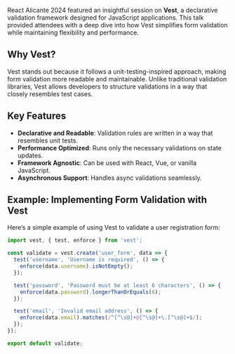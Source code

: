 React Alicante 2024 featured an insightful session on **Vest**, a declarative validation framework designed for JavaScript applications. This talk provided attendees with a deep dive into how Vest simplifies form validation while maintaining flexibility and performance.

## Why Vest?

Vest stands out because it follows a unit-testing-inspired approach, making form validation more readable and maintainable. Unlike traditional validation libraries, Vest allows developers to structure validations in a way that closely resembles test cases.

## Key Features

- **Declarative and Readable**: Validation rules are written in a way that resembles unit tests.
- **Performance Optimized**: Runs only the necessary validations on state updates.
- **Framework Agnostic**: Can be used with React, Vue, or vanilla JavaScript.
- **Asynchronous Support**: Handles async validations seamlessly.

## Example: Implementing Form Validation with Vest

Here’s a simple example of using Vest to validate a user registration form:

```javascript
import vest, { test, enforce } from 'vest';

const validate = vest.create('user_form', data => {
  test('username', 'Username is required', () => {
    enforce(data.username).isNotEmpty();
  });

  test('password', 'Password must be at least 6 characters', () => {
    enforce(data.password).longerThanOrEquals(6);
  });

  test('email', 'Invalid email address', () => {
    enforce(data.email).matches(/^[^\s@]+@[^\s@]+\.[^\s@]+$/);
  });
});

export default validate;
```
